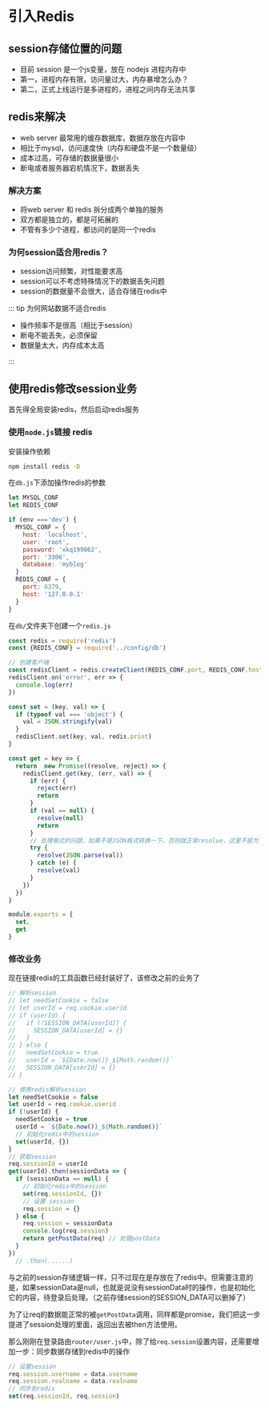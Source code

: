 # 引入Redis

## session存储位置的问题

- 目前 session 是一个js变量，放在 nodejs 进程内存中
- 第一，进程内存有限，访问量过大，内存暴增怎么办？
- 第二，正式上线运行是多进程的，进程之间内存无法共享

## redis来解决

- web server 最常用的缓存数据库，数据存放在内容中
- 相比于mysql，访问速度快（内存和硬盘不是一个数量级）
- 成本过高，可存储的数据量很小
- 断电或者服务器宕机情况下，数据丢失

### 解决方案

- 将web server 和 redis 拆分成两个单独的服务
- 双方都是独立的，都是可拓展的
- 不管有多少个进程，都访问的是同一个redis

### 为何session适合用redis？

- session访问频繁，对性能要求高
- session可以不考虑特殊情况下的数据丢失问题
- session的数据量不会很大，适合存储在redis中

::: tip 为何网站数据不适合redis

- 操作频率不是很高（相比于session）
- 断电不能丢失，必须保留
- 数据量太大，内存成本太高

:::

## 使用redis修改session业务

首先得全局安装redis，然后启动redis服务

### 使用`node.js`链接 redis

安装操作依赖

```sh
npm install redis -D
```

在`db.js`下添加操作redis的参数

```js
let MYSQL_CONF
let REDIS_CONF

if (env ==='dev') {
  MYSQL_CONF = {
    host: 'localhost',
    user: 'root',
    password: 'xkq199862',
    port: '3306',
    database: 'myblog'
  }
  REDIS_CONF = {
    port: 6379,
    host: '127.0.0.1'
  }
}
```

在`db/`文件夹下创建一个`redis.js`

```js
const redis = require('redis')
const {REDIS_CONF} = require('../config/db')

// 创建客户端
const redisClient = redis.createClient(REDIS_CONF.port, REDIS_CONF.host)
redisClient.on('error', err => {
  console.log(err)
})

const set = (key, val) => {
  if (typeof val === 'object') {
    val = JSON.stringify(val)
  }
  redisClient.set(key, val, redis.print)
}

const get = key => {
  return  new Promise((resolve, reject) => {
    redisClient.get(key, (err, val) => {
      if (err) {
        reject(err)
        return
      }
      if (val == null) {
        resolve(null)
        return
      }
      // 处理格式的问题，如果不是JSON格式转换一下，否则就正常resolve，这里不是为了处理异常
      try {
        resolve(JSON.parse(val))
      } catch (e) {
        resolve(val)
      }
    })
  })
}

module.exports = {
  set,
  get
}
```

### 修改业务

现在链接redis的工具函数已经封装好了，该修改之前的业务了

```js
// 解析session
// let needSetCookie = false
// let userId = req.cookie.userid
// if (userId) {
//   if (!SESSION_DATA[userId]) {
//     SESSION_DATA[userId] = {}
//   }
// } else {
//   needSetCookie = true
//   userId = `${Date.now()}_${Math.random()}`
//   SESSION_DATA[userId] = {}
// }

// 使用redis解析session
let needSetCookie = false
let userId = req.cookie.userid
if (!userId) {
  needSetCookie = true
  userId = `${Date.now()}_${Math.random()}`
  // 初始化redis中的session
  set(userId, {})
}
// 获取session
req.sessionId = userId
get(userId).then(sessionData => {
  if (sessionData == null) {
    // 初始化redis中的session
    set(req.sessionId, {})
    // 设置 session
    req.session = {}
  } else {
    req.session = sessionData
    console.log(req.session)
    return getPostData(req) // 处理postData
  }
})
  // .then(......)
```

与之前的session存储逻辑一样，只不过现在是存放在了redis中。但需要注意的是，如果sessionData是null，也就是说没有sessionData时的操作，也是初始化它的内容，待登录后处理。（之前存储session的SESSION_DATA可以删掉了）

为了让req的数据能正常的被`getPostData`调用，同样都是promise，我们把这一步提进了session处理的里面，返回出去被then方法使用。

那么刚刚在登录路由`router/user.js`中，除了给`req.session`设置内容，还需要增加一步：同步数据存储到redis中的操作

```js
// 设置session
req.session.username = data.username
req.session.realname = data.realname
// 同步到redis
set(req.sessionId, req.session)
```